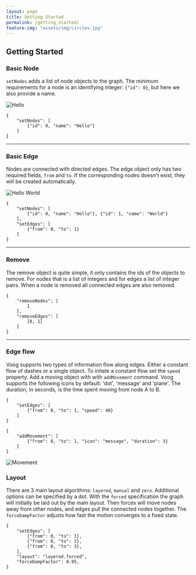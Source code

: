 ```yaml
---
layout: page
title: Getting Started
permalink: /getting_started/
feature-img: "assets/img/circles.jpg"
---
```


## Getting Started

### Basic Node
`setNodes` adds a list of node objects to the graph.
The minimum requirements for a node is an identifying integer: `{"id": 0}`, but here we also provide a name.

![Hello](/voog/assets/img/hello.png)
```
{
    "setNodes": [
        {"id": 0, "name": "Hello"}
    ]
}
```
---

### Basic Edge
Nodes are connected with directed edges. The edge object only has two required fields, `from` and `to`. If the
corresponding nodes doesn't exist, they will be created automatically.

![Hello World](/voog/assets/img/hello_world.png)
```
{
    "setNodes": [
        {"id": 0, "name": "Hello"}, {"id": 1, "name": "World"}
    ],
    "setEdges": [
        {"from": 0, "to": 1}
    ]
}
```
---

### Remove
The remove object is quite simple, it only contains the ids of the objects to remove. For nodes that is a list of
integers and for edges a list of integer pairs. When a node is removed all connected edges are also removed.

```
{
    "removeNodes": [
        1
    ],
    "removeEdges": [
        [0, 1]
    ]
}
```
---

### Edge flow
Voog supports two types of information flow along edges. Either a constant flow of dashes or a single object. To
initate a constant flow set the `speed` property. Add a moving object with with `addMovement` command. Voog supports
the following icons by default: 'dot', 'message' and 'plane'. The duration, in seconds, is the time spent moving from
node A to B.
```
{
    "setEdges": [
        {"from": 0, "to": 1, "speed": 40}
    ]
}
```
```
{
    "addMovement": [
        {"from": 0, "to": 1, "icon": "message", "duration": 3}
    ]
}
```
![Movement](/voog/assets/img/message.png)

### Layout
There are 3 main layout algorithms: `layered`, `manual` and `zero`. Additional options can be specified by a dot.
With the `forced` specification the graph will initially be laid out by the main layout. Then forces will move nodes
away from other nodes, and edges pull the connected nodes together. The `forceDampFactor` adjusts how fast the motion
converges to a fixed state.

```
{
    "setEdges": [
        {"from": 0, "to": 1},
        {"from": 0, "to": 2},
        {"from": 0, "to": 3},
    ],
    "layout": "layered.forced",
    "forceDampFactor": 0.95,
}
```
